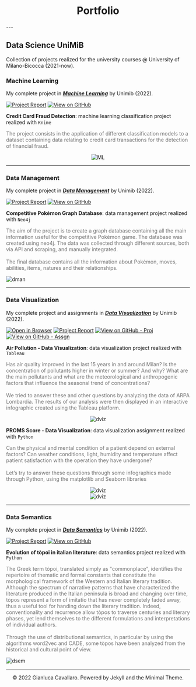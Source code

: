 <!--
Hi Everyone! 👋 Welcome to <b><i>Fabrizio Cominetti</i></b>'s portfolio website

- 📌 Data Science at **University of Milano-Bicocca**
-->

<center><h1>Portfolio</h1></center>
---

## Data Science UniMiB

Collection of projects realized for the university courses @ University of Milano-Bicocca (2021-now).

### Machine Learning

My complete project in [***Machine Learning***](https://elearning.unimib.it/course/info.php?id=37914) by Unimib (2022).

[![Project Report](https://img.shields.io/badge/PDF-Project%20Report-red?logo=adobe-acrobat-reader&logoColor=white)](https://github.com/Gianluca124/Knime_Classification_Credit-Card-Fraud-Detection/blob/main/Report_definitivo.pdf)
[![View on GitHub](https://img.shields.io/badge/GitHub-View_on_GitHub-blue?logo=GitHub)](https://github.com/Gianluca124/Knime_Classification_Credit-Card-Fraud-Detection)

**Credit Card Fraud Detection**: machine learning classification project realized with `Knime`

<p style="color:#727272">The project consists in the application of different classification models to a dataset containing data relating to credit card transactions for the detection of financial fraud.</p>

<center><img src ="./images/ML_image.png" alt="ML"></center>

---
### Data Management

My complete project in [***Data Management***](https://elearning.unimib.it/course/info.php?id=37922#en) by Unimib (2022).

[![Project Report](https://img.shields.io/badge/PDF-Project%20Report-red?logo=adobe-acrobat-reader&logoColor=white)](https://github.com/Gianluca124/Competitive-Pokemon-Graph-Database/blob/main/Project%20Report.pdf)
[![View on GitHub](https://img.shields.io/badge/GitHub-View_on_GitHub-blue?logo=GitHub)](https://github.com/Gianluca124/Competitive-Pokemon-Graph-Database)

**Competitive Pokémon Graph Database**: data management project realized with `Neo4j`

<p style="color:#727272">The aim of the project is to create a graph database containing all the main information useful for the competitive Pokémon game. The database was created using neo4j. The data was collected through different sources, both via API and scraping, and manually integrated.<br />
<br />
The final database contains all the information about Pokémon, moves, abilities, items, natures and their relationships.</p>

<img src ="./images/DataMan_image.png" alt="dman">

---
### Data Visualization

My complete project and assignments in [***Data Visualization***](https://elearning.unimib.it/course/info.php?id=37786#en) by Unimib (2022).

[![Open in Browser](https://img.shields.io/badge/Tableau-Open%20In%20Browser-orange?logo=Tableau)](https://tinyurl.com/3rmhakxn)
[![Project Report](https://img.shields.io/badge/PDF-Project%20Report-red?logo=adobe-acrobat-reader&logoColor=white)](https://github.com/Gianluca124/Air_Pollution_Data_Visualization_Tableau/blob/main/Report/CarboneCavallaroMarconziniScuri.pdf)
[![View on GitHub - Proj](https://img.shields.io/badge/GitHub-GitHub%20Project-blue?logo=GitHub)](https://github.com/Gianluca124/Air_Pollution_Data_Visualization_Tableau)
[![View on GitHub - Assgn](https://img.shields.io/badge/GitHub-GitHub%20Assignment-blue?logo=GitHub)](https://github.com/Gianluca124/DataViz_PROMS_Score)

**Air Pollution - Data Visualization**: data visualization project realized with `Tableau`

<p style="color:#727272">Has air quality improved in the last 15 years in and around Milan? Is the concentration of pollutants higher in winter or summer? And why? What are the main pollutants and what are the meteorological and anthropogenic factors that influence the seasonal trend of concentrations?<br />
<br />
We tried to answer these and other questions by analyzing the data of ARPA Lombardia. The results of our analysis were then displayed in an interactive infographic created using the Tableau platform.</p>

<center><img src ="./images/DataViz_image.png" alt="dviz"></center>

**PROMS Score - Data Visualization**: data visualization assignment realized with `Python`

<p style="color:#727272">Can the physical and mental condition of a patient depend on external factors? Can weather conditions, light, humidity and temperature affect patient satisfaction with the operation they have undergone?<br />
<br />
Let’s try to answer these questions through some infographics made through Python, using the matplotlib and Seaborn libraries</p>

<center><img src ="./images/DataViz_PROMS_1.png" alt="dviz"></center>
<center><img src ="./images/DataViz_PROMS_2.png" alt="dviz"></center>

---
### Data Semantics

My complete project in [***Data Semantics***](https://elearning.unimib.it/course/info.php?id=37920) by Unimib (2022).

[![Project Report](https://img.shields.io/badge/PDF-Project%20Report-red?logo=adobe-acrobat-reader&logoColor=white)](https://github.com/Gianluca124/word-embedding-italian-literature/blob/main/Project%20Report%20EN.pdf)
[![View on GitHub](https://img.shields.io/badge/GitHub-View_on_GitHub-blue?logo=GitHub)](https://github.com/Gianluca124/word-embedding-italian-literature)

**Evolution of tòpoi in italian literature**: data semantics project realized with `Python`

<p style="color:#727272">The Greek term tópoi, translated simply as "commonplace", identifies the repertoire of thematic and formal constants that constitute the morphological framework of the Western and Italian literary tradition. Although the spectrum of narrative patterns that have characterized the literature produced in the Italian peninsula is broad and changing over time, tòpos represent a form of imitatio that has never completely faded away, thus a useful tool for handing down the literary tradition. Indeed, conventionality and recurrence allow tòpos to traverse centuries and literary phases, yet lend themselves to the different formulations and interpretations of individual authors.<br />
<br />
Through the use of distributional semantics, in particular by using the algorithms word2vec and CADE, some tòpos have been analyzed from the historical and cultural point of view.</p>

<img src ="./images/DataSem_image.png" alt="dsem">

---
<center>© 2022 Gianluca Cavallaro. Powered by Jekyll and the Minimal Theme.</center>
